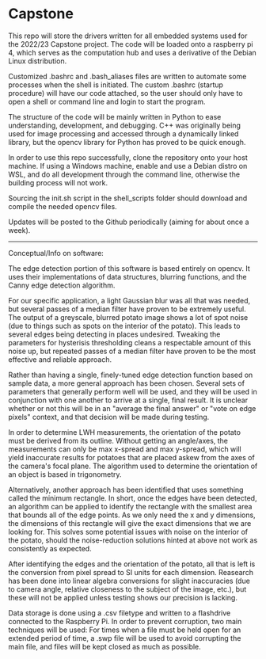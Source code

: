 # Capstone
This repo will store the drivers written for all embedded systems used for the 
	2022/23 Capstone project. The code will be loaded onto a raspberry pi 4,
	which serves as the computation hub and uses a derivative of the Debian 
	Linux distribution.

Customized .bashrc and .bash_aliases files are written to automate some processes 
	when the shell is initiated. The custom .bashrc (startup procedure) will
	have our code attached, so the user should only have to open a shell or
	command line and login to start the program.

The structure of the code will be mainly written in Python to ease understanding, 
	development, and debugging. C++ was originally being used for image 
	processing and accessed through a dynamically linked library, but
	the opencv library for Python has proved to be quick enough.

In order to use this repo successfully, clone the repository onto your host machine. 
	If using a Windows machine, enable and use a Debian distro on WSL, and do all 
	development through the command line, otherwise the building process will not 
	work.

Sourcing the init.sh script in the shell_scripts folder should download and compile 
	the needed opencv files.

Updates will be posted to the Github periodically (aiming for about once a week).
________________________________________________________________________________________
Conceptual/Info on software:

The edge detection portion of this software is based entirely on opencv. It uses their
	implementations of data structures, blurring functions, and the Canny edge 
	detection algorithm.

For our specific application, a light Gaussian blur was all that was needed, but several
	passes of a median filter have proven to be extremely useful. The output of a
	greyscale, blurred potato image shows a lot of spot noise (due to things such
	as spots on the interior of the potato). This leads to several edges being
	detecting in places undesired. Tweaking the parameters for hysterisis
	thresholding cleans a respectable amount of this noise up, but repeated passes
	of a median filter have proven to be the most effective and reliable approach.

Rather than having a single, finely-tuned edge detection function based on sample data,
	a more general approach has been chosen. Several sets of parameters that
	generally perform well will be used, and they will be used in conjunction
	with one another to arrive at a single, final result. It is unclear
	whether or not this will be in an "average the final answer" or 
	"vote on edge pixels" context, and that decision will be made during
	testing.

In order to determine LWH measurements, the orientation of the potato must be
	derived from its outline. Without getting an angle/axes, the measurements
	can only be max x-spread and max y-spread, which will yield inaccurate
	results for potatoes that are placed askew from the axes of the camera's
	focal plane. The algorithm used to determine the orientation of an object is
	based in trigonometry.

Alternatively, another approach has been identified that uses something called the
	minimum rectangle. In short, once the edges have been detected, an algorithm
	can be applied to identify the rectangle with the smallest area that bounds
	all of the edge points. As we only need the x and y dimensions, the dimensions
	of this rectangle will give the exact dimensions that we are looking for. This
	solves some potential issues with noise on the interior of the potato, should
	the noise-reduction solutions hinted at above not work as consistently as
	expected.

After identifying the edges and the orientation of the potato, all that is left is
	the conversion from pixel spread to SI units for each dimension. Reasearch
	has been done into linear algebra conversions for slight inaccuracies (due to 
	camera angle, relative closeness to the subject of the image, etc.),
	but these will not be applied unless testing shows our precision is lacking.

Data storage is done using a .csv filetype and written to a flashdrive connected to
	the Raspberry Pi. In order to prevent corruption, two main techniques will
	be used: For times when a file must be held open for an extended period of
	time, a .swp file will be used to avoid corrupting the main file, and 
	files will be kept closed as much as possible.


